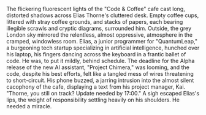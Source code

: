 The flickering fluorescent lights of the "Code & Coffee" cafe cast long, distorted shadows across Elias Thorne's cluttered desk.  Empty coffee cups, littered with stray coffee grounds, and stacks of papers, each bearing illegible scrawls and cryptic diagrams, surrounded him.  Outside, the grey London sky mirrored the relentless, almost oppressive, atmosphere in the cramped, windowless room.  Elias, a junior programmer for "QuantumLeap," a burgeoning tech startup specializing in artificial intelligence, hunched over his laptop, his fingers dancing across the keyboard in a frantic ballet of code.  He was, to put it mildly, behind schedule.  The deadline for the Alpha release of the new AI assistant, "Project Chimera," was looming, and the code, despite his best efforts, felt like a tangled mess of wires threatening to short-circuit.  His phone buzzed, a jarring intrusion into the almost silent cacophony of the cafe, displaying a text from his project manager, Kai. "Thorne, you still on track?  Update needed by 17:00." A sigh escaped Elias's lips, the weight of responsibility settling heavily on his shoulders.  He needed a miracle.
